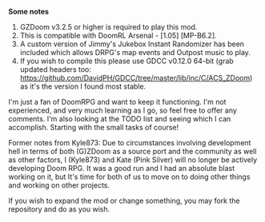 **Some notes**

1. GZDoom v3.2.5 or higher is required to play this mod.
2. This is compatible with DoomRL Arsenal - [1.05] [MP-B6.2].
3. A custom version of Jimmy's Jukebox Instant Randomizer has been included which allows DRPG's map events and Outpost music to play.
4. If you wish to compile this please use GDCC v0.12.0 64-bit (grab updated headers too: https://github.com/DavidPH/GDCC/tree/master/lib/inc/C/ACS_ZDoom) as it's the version I found most stable.



I'm just a fan of DoomRPG and want to keep it functioning. I'm not experienced, and very much learning as I go, so feel free to offer any comments. I'm also looking at the TODO list and seeing which I can accomplish. Starting with the small tasks of course!

Former notes from Kyle873:
Due to circumstances involving development hell in terms of both (G)ZDoom as a source port and the community as well as other factors, I (Kyle873) and Kate (Pink Silver) will no longer be actively developing Doom RPG. It was a good run and I had an absolute blast working on it, but It's time for both of us to move on to doing other things and working on other projects.

If you wish to expand the mod or change something, you may fork the repository and do as you wish.
